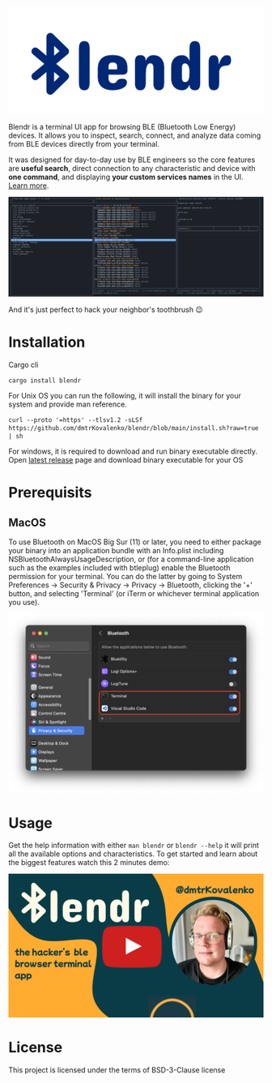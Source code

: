 <p align="center">
<picture>
  <source media="(prefers-color-scheme: dark)" srcset="./dark.png">
  <source media="(prefers-color-scheme: light)" srcset="./light.png">

  <img alt="blendr" src="./light.png">
</picture>
</p>

Blendr is a terminal UI app for browsing BLE (Bluetooth Low Energy) devices. It allows you to inspect, search, connect, and analyze data coming from BLE devices directly from your terminal.

It was designed for day-to-day use by BLE engineers so the core features are **useful search**, direct connection to any characteristic and device with **one command**, and displaying **your custom services names** in the UI. [Learn more](#usage).

<p align="center">
  <img alt="demo" src="./demo.png" />
</p>

And it's just perfect to hack your neighbor's toothbrush 😉 

# Installation 

Cargo cli

```
cargo install blendr
```

For Unix OS you can run the following, it will install the binary for your system and provide man reference.

```
curl --proto '=https' --tlsv1.2 -sLSf https://github.com/dmtrKovalenko/blendr/blob/main/install.sh?raw=true | sh
```

For windows, it is required to download and run binary executable directly. Open [latest release](https://github.com/dmtrKovalenko/blendr/releases/latest) page and download binary executable for your OS

# Prerequisits 

## MacOS

To use Bluetooth on MacOS Big Sur (11) or later, you need to either package your binary into an application bundle with an Info.plist including NSBluetoothAlwaysUsageDescription, or (for a command-line application such as the examples included with btleplug) enable the Bluetooth permission for your terminal. You can do the latter by going to System Preferences → Security & Privacy → Privacy → Bluetooth, clicking the '+' button, and selecting 'Terminal' (or iTerm or whichever terminal application you use).

<p align="center">
  <img alt="Bluetooth settings screenshot" src="./bluetooth-macos.png" />
</p>

# Usage 

Get the help information with either `man blendr` or `blendr --help` it will print all the available options and characteristics. To get started and learn about the biggest features watch this 2 minutes demo: 

<a href="https://youtu.be/5lRjzPYj0uE">
  <p align="center">
     <img alt="video preview" src="./youtube_preview.png" /> 
  </p>
</a>

# License 

This project is licensed under the terms of BSD-3-Clause license

